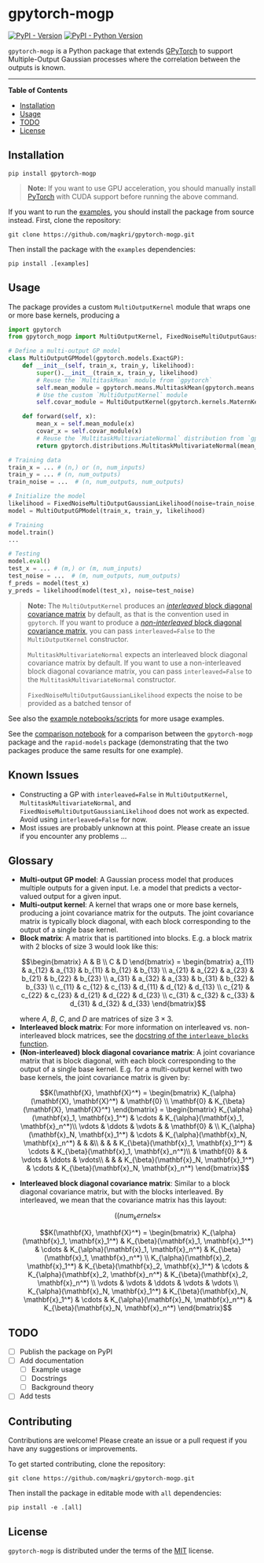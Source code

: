 # gpytorch-mogp

[![PyPI - Version](https://img.shields.io/pypi/v/gpytorch-mogp-new.svg)](https://pypi.org/project/gpytorch-mogp-new)
[![PyPI - Python Version](https://img.shields.io/pypi/pyversions/gpytorch-mogp-new.svg)](https://pypi.org/project/gpytorch-mogp-new)

`gpytorch-mogp` is a Python package that extends [GPyTorch](https://gpytorch.ai/) to support Multiple-Output Gaussian
processes where the correlation between the outputs is known.

-----

**Table of Contents**

- [Installation](#installation)
- [Usage](#usage)
- [TODO](#todo)
- [License](#license)

## Installation

```shell
pip install gpytorch-mogp
```

> **Note:** If you want to use GPU acceleration, you should manually install
> [PyTorch](https://pytorch.org/get-started/locally/) with CUDA support before running the above command.

If you want to run the [examples](examples), you should install the package from source instead. First, clone the
repository:

```shell
git clone https://github.com/magkri/gpytorch-mogp.git
```

Then install the package with the `examples` dependencies:

```shell
pip install .[examples]
```

## Usage

The package provides a custom `MultiOutputKernel` module that wraps one or more base kernels, producing a

```python
import gpytorch
from gpytorch_mogp import MultiOutputKernel, FixedNoiseMultiOutputGaussianLikelihood

# Define a multi-output GP model
class MultiOutputGPModel(gpytorch.models.ExactGP):
    def __init__(self, train_x, train_y, likelihood):
        super().__init__(train_x, train_y, likelihood)
        # Reuse the `MultitaskMean` module from `gpytorch`
        self.mean_module = gpytorch.means.MultitaskMean(gpytorch.means.ConstantMean(), num_tasks=2)
        # Use the custom `MultiOutputKernel` module
        self.covar_module = MultiOutputKernel(gpytorch.kernels.MaternKernel(), num_outputs=2)

    def forward(self, x):
        mean_x = self.mean_module(x)
        covar_x = self.covar_module(x)
        # Reuse the `MultitaskMultivariateNormal` distribution from `gpytorch`
        return gpytorch.distributions.MultitaskMultivariateNormal(mean_x, covar_x)

# Training data
train_x = ... # (n,) or (n, num_inputs)
train_y = ... # (n, num_outputs)
train_noise = ...  # (n, num_outputs, num_outputs)

# Initialize the model
likelihood = FixedNoiseMultiOutputGaussianLikelihood(noise=train_noise, num_tasks=2)
model = MultiOutputGPModel(train_x, train_y, likelihood)

# Training
model.train()
...

# Testing
model.eval()
test_x = ... # (m,) or (m, num_inputs)
test_noise = ...  # (m, num_outputs, num_outputs)
f_preds = model(test_x)
y_preds = likelihood(model(test_x), noise=test_noise)
```

> **Note:** The `MultiOutputKernel` produces an [_interleaved_ block diagonal covariance matrix](#glossary) by default,
> as that is the convention used in `gpytorch`. If you want to produce a [_non-interleaved_ block diagonal covariance
> matrix](#glossary), you can pass `interleaved=False` to the `MultiOutputKernel` constructor.
>
> `MultitaskMultivariateNormal` expects an interleaved block diagonal covariance matrix by default. If you want to use a
> non-interleaved block diagonal covariance matrix, you can pass `interleaved=False` to the
> `MultitaskMultivariateNormal` constructor.
>
> `FixedNoiseMultiOutputGaussianLikelihood` expects the noise to be provided as a batched tensor of 

See also the [example notebooks/scripts](examples) for more usage examples.

See the [comparison notebook](examples/comparison_with_rapid_models.ipynb) for a comparison between the `gpytorch-mogp`
package and the `rapid-models` package (demonstrating that the two packages produce the same results for one example).

## Known Issues
- Constructing a GP with `interleaved=False` in `MultiOutputKernel`, `MultitaskMultivariateNormal`, and
    `FixedNoiseMultiOutputGaussianLikelihood` does not work as expected. Avoid using `interleaved=False` for now.
- Most issues are probably unknown at this point. Please create an issue if you encounter any problems ...

## Glossary
- **Multi-output GP model**: A Gaussian process model that produces multiple outputs for a given input. I.e. a model
    that predicts a vector-valued output for a given input.
- **Multi-output kernel**: A kernel that wraps one or more base kernels, producing a joint covariance matrix for the
    outputs. The joint covariance matrix is typically block diagonal, with each block corresponding to the output of a
    single base kernel. 
- **Block matrix**: A matrix that is partitioned into blocks. E.g. a block matrix with $2$ blocks of size $3$ would
    look like this:
    ```math
    \begin{bmatrix}
    A & B \\
    C & D
    \end{bmatrix} = \begin{bmatrix}
    a_{11} & a_{12} & a_{13} & b_{11} & b_{12} & b_{13} \\
    a_{21} & a_{22} & a_{23} & b_{21} & b_{22} & b_{23} \\
    a_{31} & a_{32} & a_{33} & b_{31} & b_{32} & b_{33} \\
    c_{11} & c_{12} & c_{13} & d_{11} & d_{12} & d_{13} \\
    c_{21} & c_{22} & c_{23} & d_{21} & d_{22} & d_{23} \\
    c_{31} & c_{32} & c_{33} & d_{31} & d_{32} & d_{33}
    \end{bmatrix}
    ```
    where $A$, $B$, $C$, and $D$ are matrices of size $3 \times 3$.
- **Interleaved block matrix**:
    For more information on interleaved vs. non-interleaved block matrices, see the
    [docstring of the `interleave_blocks` function](src/gpytorch_mogp/utils/blocks.py).
- **(Non-interleaved) block diagonal covariance matrix**: A joint covariance matrix that is block diagonal, with each
    block corresponding to the output of a single base kernel. E.g. for a multi-output kernel with two base kernels,
    the joint covariance matrix is given by:
    ```math
    K(\mathbf{X}, \mathbf{X}^*) = \begin{bmatrix}
    K_{\alpha}(\mathbf{X}, \mathbf{X}^*) & \mathbf{0} \\
    \mathbf{0} & K_{\beta}(\mathbf{X}, \mathbf{X}^*)
    \end{bmatrix} = \begin{bmatrix}
    K_{\alpha}(\mathbf{x}_1, \mathbf{x}_1^*) & \cdots & K_{\alpha}(\mathbf{x}_1, \mathbf{x}_n^*)\\
    \vdots & \ddots & \vdots & & \mathbf{0} & \\
    K_{\alpha}(\mathbf{x}_N, \mathbf{x}_1^*) & \cdots & K_{\alpha}(\mathbf{x}_N, \mathbf{x}_n^*) & & &\\
    & & & K_{\beta}(\mathbf{x}_1, \mathbf{x}_1^*) & \cdots & K_{\beta}(\mathbf{x}_1, \mathbf{x}_n^*)\\
    & \mathbf{0} & & \vdots & \ddots & \vdots\\
    & & & K_{\beta}(\mathbf{x}_N, \mathbf{x}_1^*) & \cdots & K_{\beta}(\mathbf{x}_N, \mathbf{x}_n^*)
    \end{bmatrix}
    ```
- **Interleaved block diagonal covariance matrix**: Similar to a block diagonal covariance matrix, but with the blocks
    interleaved. By interleaved, we mean that the covariance matrix has this layout:
    ```math
    ((num_kernels \times
    ```
    ```math
    K(\mathbf{X}, \mathbf{X}^*) = \begin{bmatrix}
    K_{\alpha}(\mathbf{x}_1, \mathbf{x}_1^*) & K_{\beta}(\mathbf{x}_1, \mathbf{x}_1^*) & \cdots & K_{\alpha}(\mathbf{x}_1, \mathbf{x}_n^*) & K_{\beta}(\mathbf{x}_1, \mathbf{x}_n^*) \\
    K_{\alpha}(\mathbf{x}_2, \mathbf{x}_1^*) & K_{\beta}(\mathbf{x}_2, \mathbf{x}_1^*) & \cdots & K_{\alpha}(\mathbf{x}_2, \mathbf{x}_n^*) & K_{\beta}(\mathbf{x}_2, \mathbf{x}_n^*) \\
    \vdots & \vdots & \ddots & \vdots & \vdots \\
    K_{\alpha}(\mathbf{x}_N, \mathbf{x}_1^*) & K_{\beta}(\mathbf{x}_N, \mathbf{x}_1^*) & \cdots & K_{\alpha}(\mathbf{x}_N, \mathbf{x}_n^*) & K_{\beta}(\mathbf{x}_N, \mathbf{x}_n^*)
    \end{bmatrix}
    ```

## TODO

- [ ] Publish the package on PyPI
- [ ] Add documentation
    - [ ] Example usage
    - [ ] Docstrings
    - [ ] Background theory
- [ ] Add tests

## Contributing

Contributions are welcome! Please create an issue or a pull request if you have any suggestions or improvements.

To get started contributing, clone the repository:

```shell
git clone https://github.com/magkri/gpytorch-mogp.git
```

Then install the package in editable mode with `all` dependencies:
```shell
pip install -e .[all]
```

## License

`gpytorch-mogp` is distributed under the terms of the [MIT](https://spdx.org/licenses/MIT.html) license.
